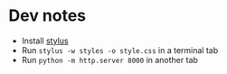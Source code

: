 # Dev notes
- Install [stylus](https://github.com/stylus/stylus/)
- Run `stylus -w styles -o style.css` in a terminal tab
- Run `python -m http.server 8000` in another tab
